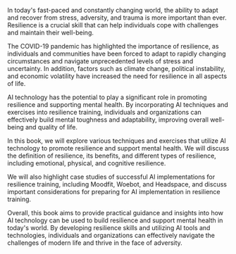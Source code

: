 

In today's fast-paced and constantly changing world, the ability to adapt and recover from stress, adversity, and trauma is more important than ever. Resilience is a crucial skill that can help individuals cope with challenges and maintain their well-being.

The COVID-19 pandemic has highlighted the importance of resilience, as individuals and communities have been forced to adapt to rapidly changing circumstances and navigate unprecedented levels of stress and uncertainty. In addition, factors such as climate change, political instability, and economic volatility have increased the need for resilience in all aspects of life.

AI technology has the potential to play a significant role in promoting resilience and supporting mental health. By incorporating AI techniques and exercises into resilience training, individuals and organizations can effectively build mental toughness and adaptability, improving overall well-being and quality of life.

In this book, we will explore various techniques and exercises that utilize AI technology to promote resilience and support mental health. We will discuss the definition of resilience, its benefits, and different types of resilience, including emotional, physical, and cognitive resilience.

We will also highlight case studies of successful AI implementations for resilience training, including Moodfit, Woebot, and Headspace, and discuss important considerations for preparing for AI implementation in resilience training.

Overall, this book aims to provide practical guidance and insights into how AI technology can be used to build resilience and support mental health in today's world. By developing resilience skills and utilizing AI tools and technologies, individuals and organizations can effectively navigate the challenges of modern life and thrive in the face of adversity.


